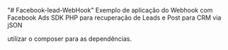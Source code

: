 "# Facebook-lead-WebHook" 
Exemplo de aplicação do Webhook com Facebook Ads SDK PHP
para recuperação de Leads e Post para CRM via jSON

utilizar o composer para as dependências.
